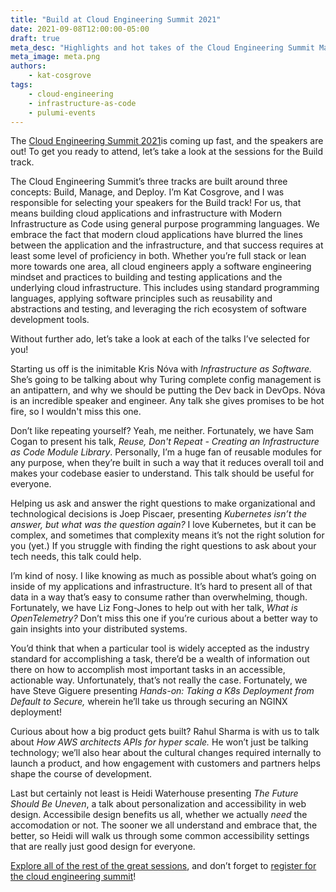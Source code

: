 ```yaml
---
title: "Build at Cloud Engineering Summit 2021"
date: 2021-09-08T12:00:00-05:00
draft: true
meta_desc: "Highlights and hot takes of the Cloud Engineering Summit Manage track with Kat Cosgrove."
meta_image: meta.png
authors:
    - kat-cosgrove
tags:
    - cloud-engineering
    - infrastructure-as-code
    - pulumi-events
---
```


The [Cloud Engineering Summit 2021](https://www.pulumi.com/cloud-engineering-summit/)is coming up fast, and the speakers are out! To get you ready to attend, let’s take a look at the sessions for the Build track.

The Cloud Engineering Summit’s three tracks are built around three concepts: Build, Manage, and Deploy. I’m Kat Cosgrove, and I was responsible for selecting your speakers for the Build track! For us, that means building cloud applications and infrastructure with Modern Infrastructure as Code using general purpose programming languages. We embrace the fact that modern cloud applications have blurred the lines between the application and the infrastructure, and that success requires at least some level of proficiency in both. Whether you’re full stack or lean more towards one area, all cloud engineers apply a software engineering mindset and practices to building and testing applications and the underlying cloud infrastructure. This includes using standard programming languages, applying software principles such as reusability and abstractions and testing, and leveraging the rich ecosystem of software development tools.

Without further ado, let’s take a look at each of the talks I’ve selected for you!

<!--more-->

Starting us off is the inimitable Kris Nóva with *Infrastructure as Software.* She’s going to be talking about why Turing complete config management is an antipattern, and why we should be putting the Dev back in DevOps. Nóva is an incredible speaker and engineer. Any talk she gives promises to be hot fire, so I wouldn't miss this one.

Don’t like repeating yourself? Yeah, me neither. Fortunately, we have Sam Cogan to present his talk, *Reuse, Don't Repeat - Creating an Infrastructure as Code Module Library*. Personally, I’m a huge fan of reusable modules for any purpose, when they’re built in such a way that it reduces overall toil and makes your codebase easier to understand. This talk should be useful for everyone.

Helping us ask and answer the right questions to make organizational and technological decisions is Joep Piscaer, presenting *Kubernetes isn’t the answer, but what was the question again?* I love Kubernetes, but it can be complex, and sometimes that complexity means it’s not the right solution for you (yet.) If you struggle with finding the right questions to ask about your tech needs, this talk could help.

I’m kind of nosy. I like knowing as much as possible about what’s going on inside of my applications and infrastructure. It’s hard to present all of that data in a way that’s easy to consume rather than overwhelming, though. Fortunately, we have Liz Fong-Jones to help out with her talk, *What is OpenTelemetry?* Don’t miss this one if you’re curious about a better way to gain insights into your distributed systems.

You’d think that when a particular tool is widely accepted as the industry standard for accomplishing a task, there’d be a wealth of information out there on how to accomplish most important tasks in an accessible, actionable way. Unfortunately, that’s not really the case. Fortunately, we have Steve Giguere presenting *Hands-on: Taking a K8s Deployment from Default to Secure,* wherein he’ll take us through securing an NGINX deployment!

Curious about how a big product gets built? Rahul Sharma is with us to talk about *How AWS architects APIs for hyper scale.* He won’t just be talking technology; we’ll also hear about the cultural changes required internally to launch a product, and how engagement with customers and partners helps shape the course of development.

Last but certainly not least is Heidi Waterhouse presenting *The Future Should Be Uneven*, a talk about personalization and accessibility in web design. Accessibile design benefits us all, whether we actually *need* the accomodation or not. The sooner we all understand and embrace that, the better, so Heidi will walk us through some common accessibility settings that are really just good design for everyone.

[Explore all of the rest of the great sessions](https://www.pulumi.com/cloud-engineering-summit/sessions/), and don’t forget to [register for the cloud engineering summit](https://www.pulumi.com/cloud-engineering-summit/)!
